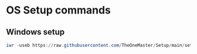 # OS Setup commands

## Windows setup

```powershell
iwr -useb https://raw.githubusercontent.com/TheOneMaster/Setup/main/setup.ps1 | iex
```
